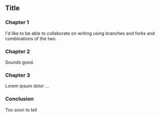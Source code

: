 ## Title

### Chapter 1

I'd like to be able to collaborate on writing using branches and forks and combinations of the two.

### Chapter 2

Sounds good.

### Chapter 3

Lorem ipsum dolor ...

### Conclusion

Too soon to tell
